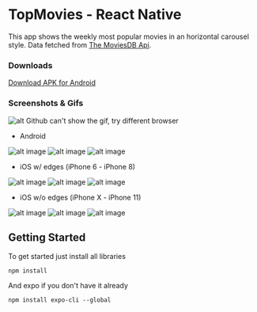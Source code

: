 # TopMovies - React Native

This app shows the weekly most popular movies in an horizontal carousel style.
Data fetched from [The MoviesDB Api](https://developers.themoviedb.org/3/movies/get-movie-details).


### Downloads
[Download APK for Android](https://github.com/5haw4/TopMoviesRN/blob/master/TopMoviesAndroid.apk)


### Screenshots & Gifs

![alt Github can't show the gif, try different browser](https://github.com/5haw4/TopMoviesRN/blob/master/Screenshots/short-gif.gif)

* Android

![alt image](https://github.com/5haw4/TopMoviesRN/blob/master/Screenshots/Android/1.png)
![alt image](https://github.com/5haw4/TopMoviesRN/blob/master/Screenshots/Android/2.png)
![alt image](https://github.com/5haw4/TopMoviesRN/blob/master/Screenshots/Android/3.png)

* iOS w/ edges (iPhone 6 - iPhone 8)

![alt image](https://github.com/5haw4/TopMoviesRN/blob/master/Screenshots/iOS/iPhone-8/1.JPG)
![alt image](https://github.com/5haw4/TopMoviesRN/blob/master/Screenshots/iOS/iPhone-8/2.JPG)
![alt image](https://github.com/5haw4/TopMoviesRN/blob/master/Screenshots/iOS/iPhone-8/3.JPG)

* iOS w/o edges (iPhone X - iPhone 11)

![alt image](https://github.com/5haw4/TopMoviesRN/blob/master/Screenshots/iOS/iPhone-X/1.JPG)
![alt image](https://github.com/5haw4/TopMoviesRN/blob/master/Screenshots/iOS/iPhone-X/2.JPG)
![alt image](https://github.com/5haw4/TopMoviesRN/blob/master/Screenshots/iOS/iPhone-X/3.JPG)


## Getting Started

To get started just install all libraries
```
npm install
```
And expo if you don't have it already
```
npm install expo-cli --global
```
